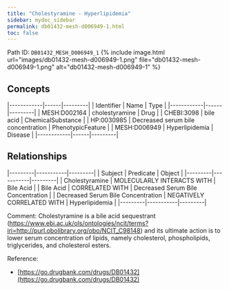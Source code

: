 ```yaml
---
title: "Cholestyramine - Hyperlipidemia"
sidebar: mydoc_sidebar
permalink: db01432-mesh-d006949-1.html
toc: false 
---
```



Path ID: `DB01432_MESH_D006949_1`
{% include image.html url="images/db01432-mesh-d006949-1.png" file="db01432-mesh-d006949-1.png" alt="db01432-mesh-d006949-1" %}

## Concepts

|------------|------|---------|
| Identifier | Name | Type    |
|------------|------|---------|
| MESH:D002164 | cholestyramine | Drug |
| CHEBI:3098 | bile acid | ChemicalSubstance |
| HP:0030985 | Decreased serum bile concentration | PhenotypicFeature |
| MESH:D006949 | Hyperlipidemia | Disease |
|------------|------|---------|

## Relationships

|---------|-----------|---------|
| Subject | Predicate | Object  |
|---------|-----------|---------|
| Cholestyramine | MOLECULARLY INTERACTS WITH | Bile Acid |
| Bile Acid | CORRELATED WITH | Decreased Serum Bile Concentration |
| Decreased Serum Bile Concentration | NEGATIVELY CORRELATED WITH | Hyperlipidemia |
|---------|-----------|---------|

Comment: Cholestyramine is a bile acid sequestrant (https://www.ebi.ac.uk/ols/ontologies/ncit/terms?iri=http://purl.obolibrary.org/obo/NCIT_C98148) and its ultimate action is to lower serum concentration of lipids, namely cholesterol, phospholipids, triglycerides, and cholesterol esters.

Reference: 
  - [https://go.drugbank.com/drugs/DB01432](https://go.drugbank.com/drugs/DB01432)
